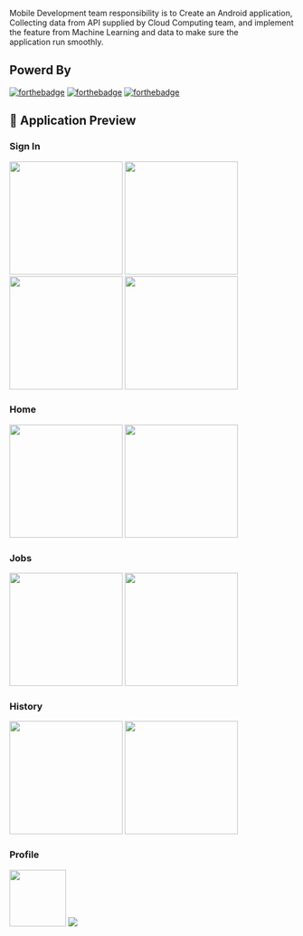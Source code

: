 Mobile Development team responsibility is to Create an Android application, Collecting data from API supplied by Cloud Computing team, and implement the feature from Machine Learning and data to make sure the application run smoothly.

## Powerd By
[![forthebadge](https://img.shields.io/badge/Made_with-Kotlin-F15921?style=for-the-badge&logo=kotlin&logoColor=white)](https://kotlinlang.org/)
[![forthebadge](https://img.shields.io/badge/Made_with-Android_Studio-3DDC84?style=for-the-badge&logo=android&logoColor=white)](https://developer.android.com/studio)
[![forthebadge](https://img.shields.io/badge/Made_with-GitHub-8330A5?style=for-the-badge&logo=github&logoColor=white)](https://github.com/)


## 🚀 Application Preview
### Sign In
<img src="https://storage.googleapis.com/serabutinn-bucket/apps/SPLASH.jpeg" width="200">
<img src="https://storage.googleapis.com/serabutinn-bucket/apps/MAIN%20AUTH.jpeg" width="200">
<img src="https://storage.googleapis.com/serabutinn-bucket/apps/REGISTER%20PAGE.jpeg" width="200">
<img src="https://storage.googleapis.com/serabutinn-bucket/apps/LOGIN%20PAGE.jpeg" width="200">

### Home
<img src="https://storage.googleapis.com/serabutinn-bucket/apps/CUSTOMER%20PAGE.jpeg" width="200">
<img src="https://storage.googleapis.com/serabutinn-bucket/apps/MITRA%20PAGE.jpeg" width="200">

### Jobs
<img src="https://storage.googleapis.com/serabutinn-bucket/apps/ADD%20JOBS.jpeg" width="200">
<img src="https://storage.googleapis.com/serabutinn-bucket/apps/DETAIL%20PAGE.jpeg" width="200">

### History
<img src="https://storage.googleapis.com/serabutinn-bucket/apps/HISTORY.jpeg" width="200">
<img src=https://storage.googleapis.com/serabutinn-bucket/apps/HISTORY%20MITRA.jpeg width="200">

### Profile
<img src="https://storage.googleapis.com/serabutinn-bucket/apps/PROFILE%20PAGE.jpeg" width="100">
<img src="https://storage.googleapis.com/serabutinn-bucket/apps/PROFILE%20MITRA.jpeg" width="100">
